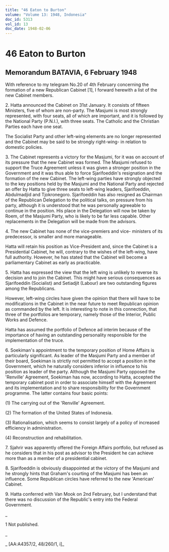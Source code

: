 ```yaml
---
title: "46 Eaton to Burton"
volume: "Volume 13: 1948, Indonesia"
doc_id: 5313
vol_id: 13
doc_date: 1948-02-06
---
```


# 46 Eaton to Burton

## Memorandum BATAVIA, 6 February 1948

With reference to my telegram No.20 of 4th February concerning the formation of a new Republican Cabinet [1], I forward herewith a list of the new Cabinet members.

2\. Hatta announced the Cabinet on 31st January. It consists of fifteen Ministers, five of whom are non-party. The Masjumi is most strongly represented, with four seats, all of which are important, and it is followed by the National Party (P.N.I.), with three seats. The Catholic and the Christian Parties each have one seat.

The Socialist Party and other left-wing elements are no longer represented and the Cabinet may be said to be strongly right-wing- in relation to domestic policies.

3\. The Cabinet represents a victory for the Masjumi, for it was on account of its pressure that the new Cabinet was formed. The Masjumi refused to support the Truce Agreement unless it was given a stronger position in the Government and it was thus able to force Sjarifoeddin's resignation and the formation of the new Cabinet. The left-wing parties have strongly objected to the key positions held by the Masjumi and the National Party and rejected an offer by Hatta to give three seats to left-wing leaders, Sjarifoeddin, Abdulmadjid and Tjokronegoro. Sjarifoeddin has also resigned as Chairman of the Republican Delegation to the political talks, on pressure from his party, although it is understood that he was personally agreeable to continue in the position. His place in the Delegation will now be taken by Roem, of the Masjumi Party, who is likely to be far less capable. Other replacements in the Delegation will be made from the advisors.

4\. The new Cabinet has none of the vice-premiers and vice- ministers of its predecessor, is smaller and more manageable.

Hatta will retain his position as Vice-President and, since the Cabinet is a Presidential Cabinet, he will, contrary to the wishes of the left-wing, have full authority. However, he has stated that the Cabinet will become a parliamentary Cabinet as early as practicable.

5\. Hatta has expressed the view that the left wing is unlikely to reverse its decision and to join the Cabinet. This might have serious consequences as Sjarifoeddin (Socialist) and Setiadjit (Labour) are two outstanding figures among the Republicans.

However, left-wing circles have given the opinion that there will have to be modifications in the Cabinet in the near future to meet Republican opinion as commanded by the left. It is interesting to note in this connection, that three of the portfolios are temporary, namely those of the Interior, Public Works and Defence.

Hatta has assumed the portfolio of Defence ad interim because of the importance of having an outstanding personality responsible for the implementation of the truce.

6\. Soekiman's appointment to the temporary position of Home Affairs is particularly significant. As leader of the Masjumi Party and a member of their board, Soekiman is strictly not permitted to accept a position in the Government, which he naturally considers inferior in influence to his position as leader of the party. Although the Masjumi Party opposed the 'Renville' Agreement, Soekiman has now, according to Hatta, accepted the temporary cabinet post in order to associate himself with the Agreement and its implementation and to share responsibility for the Government programme. The latter contains four basic points:

(1) The carrying out of the 'Renville' Agreement.

(2) The formation of the United States of Indonesia.

(3) Rationalisation, which seems to consist largely of a policy of increased efficiency in administration.

(4) Reconstruction and rehabilitation.

7\. Sjahrir was apparently offered the Foreign Affairs portfolio, but refused as he considers that in his post as advisor to the President he can achieve more than as a member of a presidential cabinet.

8\. Sjarifoeddin is obviously disappointed at the victory of the Masjumi and he strongly hints that Graham's courting of the Masjumi has been an influence. Some Republican circles have referred to the new 'American' Cabinet.

9\. Hatta conferred with Van Mook on 2nd February, but I understand that there was no discussion of the Republic's entry into the Federal Government.

_

1 Not published.

_

_ [AA:A4357/2, 48/260/1, i]_

